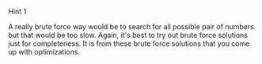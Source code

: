 Hint 1

A really brute force way would be to search for all possible pair of numbers but that would be too slow. Again, it's best to try out brute force solutions just for completeness. It is from these brute force solutions that you come up with optimizations. 


